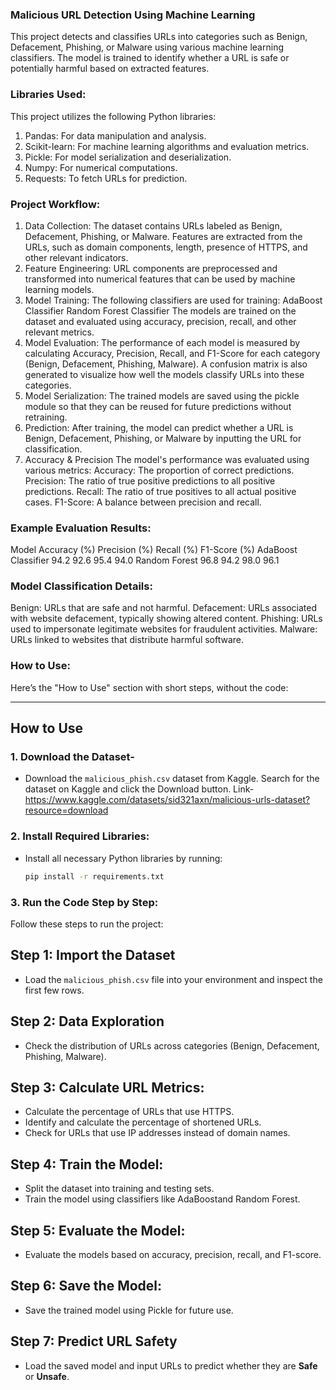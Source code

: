 ### Malicious URL Detection Using Machine Learning
This project detects and classifies URLs into categories such as Benign, Defacement, Phishing, or Malware using various machine learning classifiers. The model is trained to identify whether a URL is safe or potentially harmful based on extracted features.

### Libraries Used:
This project utilizes the following Python libraries:
1. Pandas: For data manipulation and analysis.
2. Scikit-learn: For machine learning algorithms and evaluation metrics.
3. Pickle: For model serialization and deserialization.
4. Numpy: For numerical computations.
5. Requests: To fetch URLs for prediction.

### Project Workflow:
1. Data Collection:
The dataset contains URLs labeled as Benign, Defacement, Phishing, or Malware.
Features are extracted from the URLs, such as domain components, length, presence of HTTPS, and other relevant indicators.
2. Feature Engineering:
URL components are preprocessed and transformed into numerical features that can be used by machine learning models.
3. Model Training:
The following classifiers are used for training:
AdaBoost Classifier
Random Forest Classifier
The models are trained on the dataset and evaluated using accuracy, precision, recall, and other relevant metrics.
4. Model Evaluation:
The performance of each model is measured by calculating Accuracy, Precision, Recall, and F1-Score for each category (Benign, Defacement, Phishing, Malware).
A confusion matrix is also generated to visualize how well the models classify URLs into these categories.
5. Model Serialization:
The trained models are saved using the pickle module so that they can be reused for future predictions without retraining.
6. Prediction:
After training, the model can predict whether a URL is Benign, Defacement, Phishing, or Malware by inputting the URL for classification.
7. Accuracy & Precision
The model's performance was evaluated using various metrics:
Accuracy: The proportion of correct predictions.
Precision: The ratio of true positive predictions to all positive predictions.
Recall: The ratio of true positives to all actual positive cases.
F1-Score: A balance between precision and recall.

### Example Evaluation Results:
Model	Accuracy (%)	Precision (%)	Recall (%)	F1-Score (%)
AdaBoost Classifier	94.2	92.6	95.4	94.0
Random Forest	96.8	94.2	98.0	96.1

### Model Classification Details:
Benign: URLs that are safe and not harmful.
Defacement: URLs associated with website defacement, typically showing altered content.
Phishing: URLs used to impersonate legitimate websites for fraudulent activities.
Malware: URLs linked to websites that distribute harmful software.

### How to Use:
Here’s the "How to Use" section with short steps, without the code:

---

## How to Use

### 1. Download the Dataset-
- Download the `malicious_phish.csv` dataset from Kaggle. Search for the dataset on Kaggle and click the Download button. Link- https://www.kaggle.com/datasets/sid321axn/malicious-urls-dataset?resource=download

### 2. Install Required Libraries:
- Install all necessary Python libraries by running:
  ```bash
  pip install -r requirements.txt
  ```

### 3. Run the Code Step by Step:
Follow these steps to run the project:
## Step 1: Import the Dataset
- Load the `malicious_phish.csv` file into your environment and inspect the first few rows.
## Step 2: Data Exploration
- Check the distribution of URLs across categories (Benign, Defacement, Phishing, Malware).
## Step 3: Calculate URL Metrics:
- Calculate the percentage of URLs that use HTTPS.
- Identify and calculate the percentage of shortened URLs.
- Check for URLs that use IP addresses instead of domain names.
## Step 4: Train the Model:
- Split the dataset into training and testing sets.
- Train the model using classifiers like AdaBoostand Random Forest.
## Step 5: Evaluate the Model:
- Evaluate the models based on accuracy, precision, recall, and F1-score.
## Step 6: Save the Model:
- Save the trained model using Pickle for future use.
## Step 7: Predict URL Safety
- Load the saved model and input URLs to predict whether they are **Safe** or **Unsafe**.
